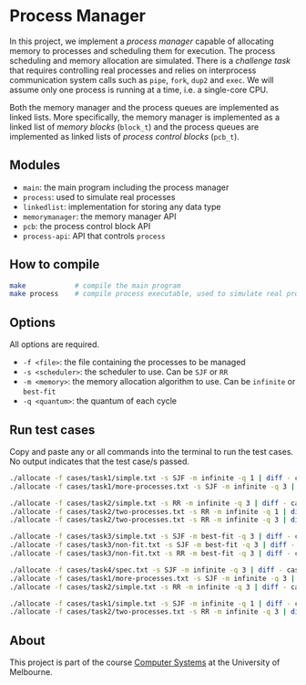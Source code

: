 # Process Manager

In this project, we implement a _process manager_ capable of allocating memory to processes and scheduling them for execution. The process scheduling and memory allocation are simulated. There is a _challenge task_ that requires controlling real processes and relies on interprocess communication system calls such as `pipe`, `fork`, `dup2` and `exec`. We will assume only one process is running at a time, i.e. a single-core CPU. 

Both the memory manager and the process queues are implemented as linked lists. More specifically, the memory manager is implemented as a linked list of _memory blocks_ (`block_t`) and the process queues are implemented as linked lists of _process control blocks_ (`pcb_t`).

## Modules

- `main`: the main program including the process manager
- `process`: used to simulate real processes
- `linkedlist`: implementation for storing any data type
- `memorymanager`: the memory manager API
- `pcb`: the process control block API
- `process-api`: API that controls `process`

## How to compile

```bash
make            # compile the main program
make process    # compile process executable, used to simulate real processes
```

## Options

All options are required.

- `-f <file>`: the file containing the processes to be managed
- `-s <scheduler>`: the scheduler to use. Can be `SJF` or `RR`
- `-m <memory>`: the memory allocation algorithm to use. Can be `infinite` or `best-fit`
- `-q <quantum>`: the quantum of each cycle

## Run test cases

Copy and paste any or all commands into the terminal to run the test cases. No output indicates that the test case/s passed.

```bash
./allocate -f cases/task1/simple.txt -s SJF -m infinite -q 1 | diff - cases/task1/simple-sjf.out
./allocate -f cases/task1/more-processes.txt -s SJF -m infinite -q 3 | diff - cases/task1/more-processes.out

./allocate -f cases/task2/simple.txt -s RR -m infinite -q 3 | diff - cases/task2/simple-rr.out
./allocate -f cases/task2/two-processes.txt -s RR -m infinite -q 1 | diff - cases/task2/two-processes-1.out
./allocate -f cases/task2/two-processes.txt -s RR -m infinite -q 3 | diff - cases/task2/two-processes-3.out

./allocate -f cases/task3/simple.txt -s SJF -m best-fit -q 3 | diff - cases/task3/simple-bestfit.out
./allocate -f cases/task3/non-fit.txt -s SJF -m best-fit -q 3 | diff - cases/task3/non-fit-sjf.out
./allocate -f cases/task3/non-fit.txt -s RR -m best-fit -q 3 | diff - cases/task3/non-fit-rr.out

./allocate -f cases/task4/spec.txt -s SJF -m infinite -q 3 | diff - cases/task4/spec.out
./allocate -f cases/task1/more-processes.txt -s SJF -m infinite -q 3 | diff - cases/task1/more-processes.out
./allocate -f cases/task2/simple.txt -s RR -m infinite -q 3 | diff - cases/task2/simple-rr.out

./allocate -f cases/task1/simple.txt -s SJF -m infinite -q 1 | diff - cases/task1/simple-sjf.out
./allocate -f cases/task2/two-processes.txt -s RR -m infinite -q 3 | diff - cases/task2/two-processes-3.out
```

## About

This project is part of the course [Computer Systems](https://handbook.unimelb.edu.au/2023/subjects/comp30023) at the University of Melbourne.